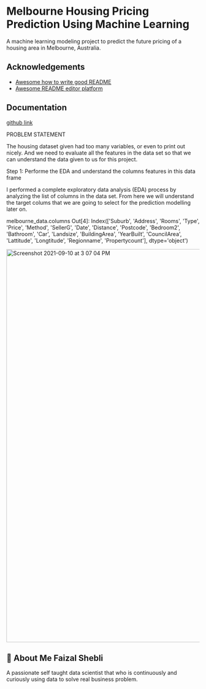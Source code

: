 
# Melbourne Housing Pricing Prediction Using Machine Learning

A machine learning modeling project to predict the future pricing of a housing area in Melbourne, Australia.


## Acknowledgements

 
 - [Awesome how to write good README](https://www.youtube.com/watch?v=QcZKsbgsLa4)
 - [Awesome README editor platform](https://readme.so/editor)

  
## Documentation

[github link](https://github.com/faizalshebli/Melbourne_House_Price_Prediction/blob/main/melbourne%20analysis.py)

PROBLEM STATEMENT

The housing dataset given had too many variables, or even to print out nicely. And we need to evaluate all the features in the data set so that we can understand the data given to us for this project.



Step 1: Performe the EDA and understand the columns features in this data frame

I performed a complete exploratory data analysis (EDA) process by analyzing the list of columns in the data set. From here we will understand the target colums that we are going to select for the prediction modelling later on.

melbourne_data.columns
Out[4]: 
Index(['Suburb', 'Address', 'Rooms', 'Type', 'Price', 'Method', 'SellerG',
       'Date', 'Distance', 'Postcode', 'Bedroom2', 'Bathroom', 'Car',
       'Landsize', 'BuildingArea', 'YearBuilt', 'CouncilArea', 'Lattitude',
       'Longtitude', 'Regionname', 'Propertycount'],
      dtype='object')







<img width="1026" alt="Screenshot 2021-09-10 at 3 07 04 PM" src="https://user-images.githubusercontent.com/87697272/132949535-9b79fcae-d1bf-42f1-90d2-16d1f97f2acf.png">

## 🚀 About Me Faizal Shebli

A passionate self taught data scientist that who is continuously and curiously using data to solve real business problem. 

  
